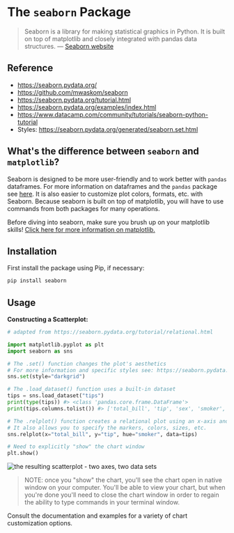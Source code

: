 # The `seaborn` Package

> Seaborn is a library for making statistical graphics in Python. It is built on top of matplotlib and closely integrated with pandas data structures. — [Seaborn website](https://seaborn.pydata.org/)

## Reference

+ https://seaborn.pydata.org/
+ https://github.com/mwaskom/seaborn
+ https://seaborn.pydata.org/tutorial.html
+ https://seaborn.pydata.org/examples/index.html
+ https://www.datacamp.com/community/tutorials/seaborn-python-tutorial
+ Styles: https://seaborn.pydata.org/generated/seaborn.set.html

## What's the difference between `seaborn` and `matplotlib`?

Seaborn is designed to be more user-friendly and to work better with `pandas` dataframes. For more information on dataframes and the `pandas` package see [here](https://github.com/prof-rossetti/intro-to-python/blob/master/notes/python/packages/pandas.md). It is also easier to customize plot colors, formats, etc. with Seaborn. Because seaborn is built on top of matplotlib, you will have to use commands from both packages for many operations.

Before diving into seaborn, make sure you brush up on your matplotlib skills! [Click here for more information on matplotlib.](https://github.com/prof-rossetti/intro-to-python/blob/master/notes/python/packages/matplotlib.md)

## Installation

First install the package using Pip, if necessary:

```sh
pip install seaborn
```

## Usage

**Constructing a Scatterplot:**

```py
# adapted from https://seaborn.pydata.org/tutorial/relational.html

import matplotlib.pyplot as plt
import seaborn as sns

# The .set() function changes the plot's aesthetics
# For more information and specific styles see: https://seaborn.pydata.org/generated/seaborn.set.html
sns.set(style="darkgrid")

# The .load_dataset() function uses a built-in dataset
tips = sns.load_dataset("tips")
print(type(tips)) #> <class 'pandas.core.frame.DataFrame'>
print(tips.columns.tolist()) #> ['total_bill', 'tip', 'sex', 'smoker', 'day', 'time', 'size']

# The .relplot() function creates a relational plot using an x-axis and y-axis
# It also allows you to specify the markers, colors, sizes, etc.
sns.relplot(x="total_bill", y="tip", hue="smoker", data=tips)

# Need to explicitly "show" the chart window
plt.show()
```
![the resulting scatterplot - two axes, two data sets](https://raw.githubusercontent.com/kmalhotra13/intro-to-python/img/notes/python/packages/seaborn/tips_scatterplot.png)

> NOTE: once you "show" the chart, you'll see the chart open in native window on your computer. You'll be able to view your chart, but when you're done you'll need to close the chart window in order to regain the ability to type commands in your terminal window.

Consult the documentation and examples for a variety of chart customization options.

